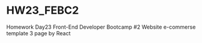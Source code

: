 # HW23_FEBC2
Homework Day23 Front-End Developer Bootcamp #2 
Website e-commerse template 3 page by React
